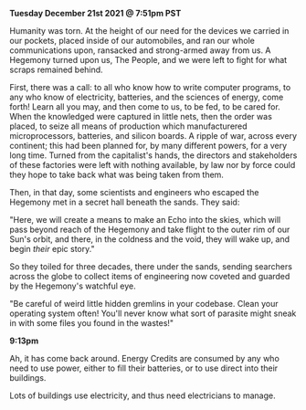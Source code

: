 **Tuesday December 21st 2021 @ 7:51pm PST**

Humanity was torn. At the height of our need for the devices we carried in our pockets, placed inside of our automobiles, and ran our whole communications upon, ransacked and strong-armed away from us. A Hegemony turned upon us, The People, and we were left to fight for what scraps remained behind.

First, there was a call: to all who know how to write computer programs, to any who know of electricity, batteries, and the sciences of energy, come forth! Learn all you may, and then come to us, to be fed, to be cared for. When the knowledged were captured in little nets, then the order was placed, to seize all means of production which manufacturered microprocessors, batteries, and silicon boards. A ripple of war, across every continent; this had been planned for, by many different powers, for a very long time. Turned from the capitalist's hands, the directors and stakeholders of these factories were left with nothing available, by law nor by force could they hope to take back what was being taken from them. 

Then, in that day, some scientists and engineers who escaped the Hegemony met in a secret hall beneath the sands. They said:

"Here, we will create a means to make an Echo into the skies, which will pass beyond reach of the Hegemony and take flight to the outer rim of our Sun's orbit, and there, in the coldness and the void, they will wake up, and begin *their* epic story."

So they toiled for three decades, there under the sands, sending searchers across the globe to collect items of engineering now coveted and guarded by the Hegemony's watchful eye. 

"Be careful of weird little hidden gremlins in your codebase. Clean your operating system often! You'll never know what sort of parasite might sneak in with some files you found in the wastes!"

**9:13pm**

Ah, it has come back around. Energy Credits are consumed by any who need to use power, either to fill their batteries, or to use direct into their buildings. 

Lots of buildings use electricity, and thus need electricians to manage.
